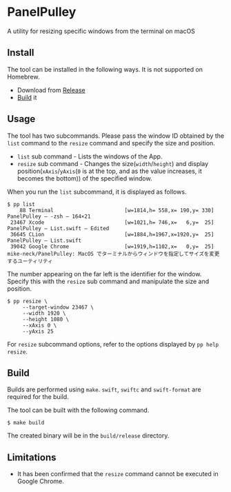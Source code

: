 # PanelPulley
A utility for resizing specific windows from the terminal on macOS

Install
---

The tool can be installed in the following ways. It is not supported on Homebrew.

- Download from [Release](https://github.com/mike-neck/PanelPulley/releases)
- [Build](#build) it

Usage
---

The tool has two subcommands. Please pass the window ID obtained by the `list` command to the `resize` command and specify the size and position.

- `list` sub command - Lists the windows of the App.
- `resize` sub command - Changes the size(`width`/`height`) and display position(`xAxis`/`yAxis`(`0` is at the top, and as the value increases, it becomes the bottom)) of the specified window.

When you run the `list` subcommand, it is displayed as follows.

```shell
$ pp list
    88 Terminal                       [w=1814,h= 558,x= 190,y= 330] PanelPulley — -zsh — 164×21
 23467 Xcode                          [w=1021,h= 746,x=   6,y=  25] PanelPulley — List.swift — Edited
 36645 CLion                          [w=1884,h=1967,x=1920,y=  25] PanelPulley – List.swift
 39042 Google Chrome                  [w=1919,h=1102,x=   0,y=  25] mike-neck/PanelPulley: MacOS でターミナルからウィンドウを指定してサイズを変更するユーティリティ
```

The number appearing on the far left is the identifier for the window.
Specify this with the `resize` sub command and manipulate the size and position.

```shell
$ pp resize \
     --target-window 23467 \
     --width 1920 \
     --height 1080 \
     --xAxis 0 \
     --yAxis 25
```

For `resize` subcommand options, refer to the options displayed by `pp help resize`.

Build
---

Builds are performed using `make`.
`swift`, `swiftc` and `swift-format` are required for the build.

The tool can be built with the following command.

```shell
$ make build
```

The created binary will be in the `build/release` directory.

Limitations
---

- It has been confirmed that the `resize` command cannot be executed in Google Chrome. 
